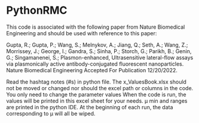 # PythonRMC

This code is associated with the following paper from Nature Biomedical Engineering and should be used with reference to this paper:

Gupta, R.; Gupta, P.; Wang, S.; Melnykov, A.; Jiang, Q.; Seth, A.; Wang, Z.; Morrissey, J.; George, I.; Gandra, S.; Sinha, P.; Storch, G.; Parikh, B.; Genin, G.; Singamanenei, S.; Plasmon-enhanced, Ultrasensitive lateral-flow assays via plasmonically active antibody-conjugated fluorescent nanoparticles. Nature Biomedical Engineering Accepted For Publication 12/20/2022.

Read the hashtag notes (#s) in python file. The x_ValuesBook.xlsx should not be moved or changed nor should the excel path or columns in the code. You only need to change the parameter values When the code is run, the values will be printed in this excel sheet for your needs. µ min and ranges are printed in the python IDE. At the beginning of each run, the data corresponding to µ will all be wiped. 
